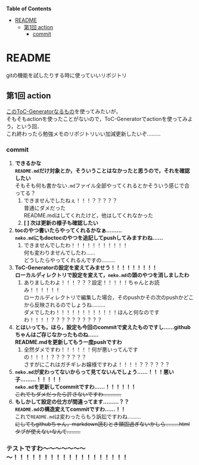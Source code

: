 <!-- START doctoc generated TOC please keep comment here to allow auto update -->
<!-- DON'T EDIT THIS SECTION, INSTEAD RE-RUN doctoc TO UPDATE -->
**Table of Contents**

- [README](#readme)
  - [第1回 action](#%E7%AC%AC1%E5%9B%9E-action)
    - [commit](#commit)

<!-- END doctoc generated TOC please keep comment here to allow auto update -->

# README

gitの機能を試したりする時に使っていいリポジトリ

## 第1回 action
[このToC-Generatorなるもの](https://github.com/technote-space/toc-generator/blob/main/README.ja.md)を使ってみたいが，  
そもそもactionを使ったことがないので，ToC-Generatorでactionを使ってみよう，という回．  
これ終わったら勉強メモのリポジトリいい加減更新したいぞ………

### commit

1. **できるかな**  
   **`README.md`だけ対象とか，そういうことはなかったと思うので，それを確認したい**    
   そもそも何も書かない`.md`ファイル全部やってくれるとかそういう感じで合ってる？  
   1. できませんでしたねぇ！！！？？？？？  
      普通にダメだった  
      README.mdはしてくれたけど，他はしてくれなかった  
   1. **[ ] 次は更新の様子も確認したい**  
1. **tocのやつ書いたらやってくれるかなぁ………**  
   **`neko.md`にもdoctocのやつを追記してpushしてみますわね……**  
   1. できませんでしたわ！！！！！！！！！！！  
      何も変わりませんでしたわ……  
      どうしたらやってくれるんですの………  
1. **ToC-Generatorの設定を変えてみませう！！！！！！！！！**  
   **ローカルディレクトリで設定を変えて，`neko.md`の頭のやつを消しましたわ**  
   1. ありましたわよ！！！？？？設定！！！！！ちゃんとお読み！！！！！！  
      ローカルディレクトリで編集した場合，そのpushかその次のpushかどこから反映されるのでしょうね………  
      ダメでしたわ！！！！！！！！！！！！ほんと何なのですわ！！！！？？？？？？？？？？  
1. **とはいっても，ほら，設定も今回のcommitで変えたものですし……githubちゃんはご存じなかったものね……**  
   **README.mdを更新してもう一度pushですわ**  
   1. 全然ダメですわ！！！！！！何が悪いってんですの！！！！？？？？？？？  
      さすがにこれはガチギレお嬢様ですわよ！！！！？？？？？？  
1. **`neko.md`が変わってないからって見てないんでしょう……！！！悪い子………！！！！！**  
   **`neko.md`を更新してcommitですわ……！！！！！！**  
   ~~これでもダメだったら許さないですわ…………~~
1. **もしかして設定の仕方が間違ってます………？？**  
   **`README.md`の構造変えてcommitですわ……！！**  
   これで`README.md`は変わったらもう訴訟ですわね………  
   ~~にしてもgithubちゃん，markdown読むとき頭固過ぎないかしら………htmlタブが使えないなんて………~~

### テストですわ～～～～～～～～！！！！！！！！！！！！！！！！！！！
